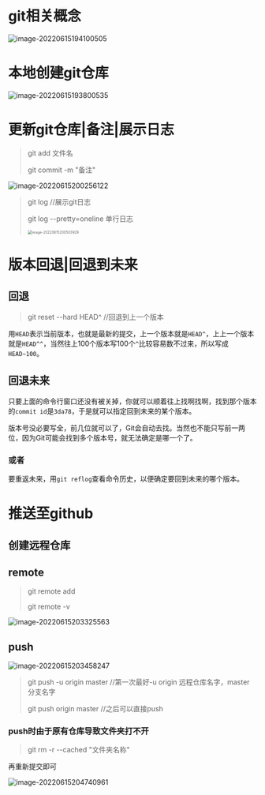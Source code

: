# git相关概念

![image-20220615194100505](D:\技术\笔记\springbootVue后台管理系统\git相关.assets\image-20220615194100505.png)

# 本地创建git仓库

![image-20220615193800535](D:\技术\笔记\springbootVue后台管理系统\git相关.assets\image-20220615193800535.png)

# 更新git仓库|备注|展示日志

> git add 文件名
>
> git commit -m "备注"

![image-20220615200256122](D:\技术\笔记\springbootVue后台管理系统\git相关.assets\image-20220615200256122.png)

> git log //展示git日志
>
> git log --pretty=oneline 单行日志
>
> <img src="D:\技术\笔记\springbootVue后台管理系统\git相关.assets\image-20220615200503929.png" alt="image-20220615200503929" style="zoom: 50%;" />
>
> 





# 版本回退|回退到未来

## 回退

> git reset --hard HEAD^  //回退到上一个版本

用`HEAD`表示当前版本，也就是最新的提交，上一个版本就是`HEAD^`，上上一个版本就是`HEAD^^`，当然往上100个版本写100个`^`比较容易数不过来，所以写成`HEAD~100`。

## 回退未来

只要上面的命令行窗口还没有被关掉，你就可以顺着往上找啊找啊，找到那个版本的`commit id`是`3da78`，于是就可以指定回到未来的某个版本。

版本号没必要写全，前几位就可以了，Git会自动去找。当然也不能只写前一两位，因为Git可能会找到多个版本号，就无法确定是哪一个了。

### 或者

要重返未来，用`git reflog`查看命令历史，以便确定要回到未来的哪个版本。

# 推送至github

## 创建远程仓库

## remote

> git remote add
>
> git remote -v

![image-20220615203325563](D:\技术\笔记\springbootVue后台管理系统\git相关.assets\image-20220615203325563.png)

## push

![image-20220615203458247](D:\技术\笔记\springbootVue后台管理系统\git相关.assets\image-20220615203458247.png)

> git push -u origin master	//第一次最好-u origin 远程仓库名字，master 分支名字
>
> git push origin master		//之后可以直接push

### push时由于原有仓库导致文件夹打不开

> git rm -r --cached "文件夹名称"

再重新提交即可

![image-20220615204740961](D:\技术\笔记\springbootVue后台管理系统\git相关.assets\image-20220615204740961.png)
